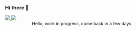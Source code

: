 ### Hi there 👋

<a style="text-align:center" href="https://github.com/anuraghazra/github-readme-stats">
  <img src="https://github-readme-stats.vercel.app/api?username=Emaleth&count_private=true&include_all_commits=true&show_icons=true&title_color=#e5b083&text_color=#fbf7f3&icon_color=#e5b083&bg_color=#426e5d" />
</a>
<a style="text-align:center" href="https://github.com/anuraghazra/github-readme-stats">
  <img src="https://github-readme-stats.vercel.app/api/top-langs/?username=Emaleth&layout=compact&title_color=#e5b083&text_color=#fbf7f3&icon_color=#e5b083&bg_color=#426e5d" />
</a>

<center>Hello, work in progress, come back in a few days.</center>


